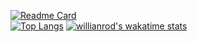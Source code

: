 [![Readme Card](https://github-readme-stats-one-bice.vercel.app/api?username=Dr-TSNG&bg_color=30,e96443,904e95&title_color=fff&text_color=fff&show_icons=true&include_all_commits=true&count_private=true)](https://github.com/anuraghazra/github-readme-stats)  
[![Top Langs](https://github-readme-stats-one-bice.vercel.app/api/top-langs/?username=Dr-TSNG&layout=compact&role=OWNER,ORGANIZATION_MEMBER,COLLABORATOR)](https://github.com/anuraghazra/github-readme-stats)
[![willianrod's wakatime stats](https://github-readme-stats.vercel.app/api/wakatime?username=Dr_TSNG&layout=compact&hide=ObjectiveC,Objective-C,Text,Gitignore%20File,Properties)](https://github.com/anuraghazra/github-readme-stats)
